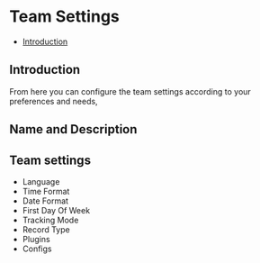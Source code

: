 # Team Settings

- [Introduction](#introduction)

<a name="introduction"></a>
## Introduction

From here you can configure the team settings according to your preferences and needs,

## Name and Description


## Team settings
 - Language
 - Time Format
 - Date Format
 - First Day Of Week
 - Tracking Mode
 - Record Type
 - Plugins
 - Configs
